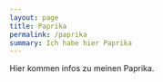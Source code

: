 ```yaml
---
layout: page
title: Paprika
permalink: /paprika
summary: Ich habe hier Paprika
---
```


Hier kommen infos zu meinen Paprika.